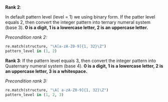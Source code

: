 **Rank 2**:
 
In default pattern level (level = 1) we using binary form.
If the patter level equals 2, then convert the integer pattern into ternary numeral system (base 3).
**0 is a digit, 1 is a lowercase letter, 2 is an uppercase letter.**

_Precondition rank 2:_

```python
re.match(structure, "\A[a-zA-Z0-9]{1, 32}\Z")
pattern_level in (1, 2)
```


**Rank 3**: If the pattern level equals 3, then convert the integer pattern into
Quaternary numeral system (base 4). 
**0 is a digit, 1 is a lowercase letter, 2 is an uppercase letter, 3 is a whitespace.**

_Precondition rank 3:_

```python
re.match(structure, "\A[ a-zA-Z0-9]{1, 32}\Z")
pattern_level in (1, 2, 3)
```